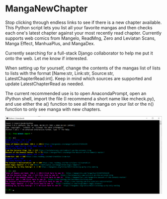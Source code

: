 # MangaNewChapter
Stop clicking through endless links to see if there is a new chapter available. This Python script lets you list all your favorite mangas and then checks each one's latest chapter against your most recently read chapter. Currently supports web comics from Mangelo, ReadMng, Zero and Leviatan Scans, Manga Effect, ManhuaPlus, and MangaDex.

Currently searching for a full-stack Django collaborator to help me put it onto the web. Let me know if interested.

When setting up for yourself, change the contents of the mangas list of lists to lists with the format \[Name:str, Link:str, Source:str, LatestChapterRead:int\]. Keep in mind which sources are supported and update LatestChapterRead as needed.

The current recommended use is to open AnacondaPrompt, open an iPython shell, import the file (I recommend a short name like mcheck.py), and use either the a() function to see all the manga on your list or the n() function to only see manga with new chapters.

<img src="mcheck_ex.png"/>
